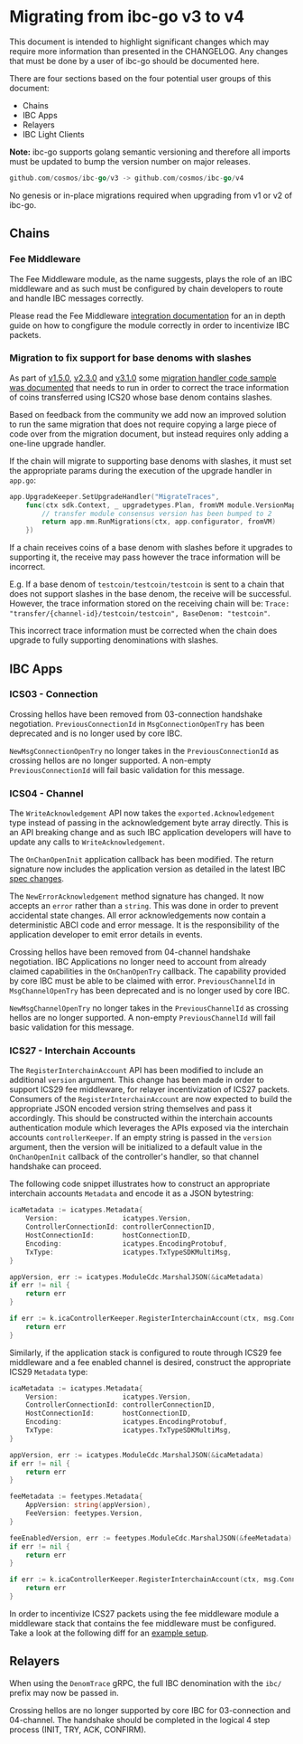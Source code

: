 # Migrating from ibc-go v3 to v4

This document is intended to highlight significant changes which may require more information than presented in the CHANGELOG.
Any changes that must be done by a user of ibc-go should be documented here.

There are four sections based on the four potential user groups of this document:
- Chains
- IBC Apps
- Relayers
- IBC Light Clients

**Note:** ibc-go supports golang semantic versioning and therefore all imports must be updated to bump the version number on major releases.
```go
github.com/cosmos/ibc-go/v3 -> github.com/cosmos/ibc-go/v4
```

No genesis or in-place migrations required when upgrading from v1 or v2 of ibc-go.

## Chains

### Fee Middleware

The Fee Middleware module, as the name suggests, plays the role of an IBC middleware and as such must be configured by chain developers to route and handle IBC messages correctly.

Please read the Fee Middleware [integration documentation](https://ibc.cosmos.network/main/middleware/ics29-fee/overview.html) for an in depth guide on how to congfigure the module correctly in order to incentivize IBC packets. 

### Migration to fix support for base denoms with slashes

As part of [v1.5.0](https://github.com/cosmos/ibc-go/releases/tag/v1.5.0), [v2.3.0](https://github.com/cosmos/ibc-go/releases/tag/v2.3.0) and [v3.1.0](https://github.com/cosmos/ibc-go/releases/tag/v3.1.0) some [migration handler code sample was documented](https://github.com/cosmos/ibc-go/blob/main/docs/migrations/support-denoms-with-slashes.md#upgrade-proposal) that needs to run in order to correct the trace information of coins transferred using ICS20 whose base denom contains slashes.

Based on feedback from the community we add now an improved solution to run the same migration that does not require copying a large piece of code over from the migration document, but instead requires only adding a one-line upgrade handler.

If the chain will migrate to supporting base denoms with slashes, it must set the appropriate params during the execution of the upgrade handler in `app.go`: 
```go
app.UpgradeKeeper.SetUpgradeHandler("MigrateTraces",
    func(ctx sdk.Context, _ upgradetypes.Plan, fromVM module.VersionMap) (module.VersionMap, error) {
        // transfer module consensus version has been bumped to 2
        return app.mm.RunMigrations(ctx, app.configurator, fromVM)
    })

```

If a chain receives coins of a base denom with slashes before it upgrades to supporting it, the receive may pass however the trace information will be incorrect.

E.g. If a base denom of `testcoin/testcoin/testcoin` is sent to a chain that does not support slashes in the base denom, the receive will be successful. However, the trace information stored on the receiving chain will be: `Trace: "transfer/{channel-id}/testcoin/testcoin", BaseDenom: "testcoin"`.

This incorrect trace information must be corrected when the chain does upgrade to fully supporting denominations with slashes.

## IBC Apps

### ICS03 - Connection

Crossing hellos have been removed from 03-connection handshake negotiation. 
`PreviousConnectionId` in `MsgConnectionOpenTry` has been deprecated and is no longer used by core IBC.

`NewMsgConnectionOpenTry` no longer takes in the `PreviousConnectionId` as crossing hellos are no longer supported. A non-empty `PreviousConnectionId` will fail basic validation for this message.

### ICS04 - Channel 

The `WriteAcknowledgement` API now takes the `exported.Acknowledgement` type instead of passing in the acknowledgement byte array directly. 
This is an API breaking change and as such IBC application developers will have to update any calls to `WriteAcknowledgement`. 

The `OnChanOpenInit` application callback has been modified.
The return signature now includes the application version as detailed in the latest IBC [spec changes](https://github.com/cosmos/ibc/pull/629).

The `NewErrorAcknowledgement` method signature has changed.
It now accepts an `error` rather than a `string`. This was done in order to prevent accidental state changes.
All error acknowledgements now contain a deterministic ABCI code and error message. It is the responsibility of the application developer to emit error details in events.

Crossing hellos have been removed from 04-channel handshake negotiation. 
IBC Applications no longer need to account from already claimed capabilities in the `OnChanOpenTry` callback. The capability provided by core IBC must be able to be claimed with error. 
`PreviousChannelId` in `MsgChannelOpenTry` has been deprecated and is no longer used by core IBC.

`NewMsgChannelOpenTry` no longer takes in the `PreviousChannelId` as crossing hellos are no longer supported. A non-empty `PreviousChannelId` will fail basic validation for this message. 

### ICS27 - Interchain Accounts

The `RegisterInterchainAccount` API has been modified to include an additional `version` argument. This change has been made in order to support ICS29 fee middleware, for relayer incentivization of ICS27 packets.
Consumers of the `RegisterInterchainAccount` are now expected to build the appropriate JSON encoded version string themselves and pass it accordingly. 
This should be constructed within the interchain accounts authentication module which leverages the APIs exposed via the interchain accounts `controllerKeeper`. If an empty string is passed in the `version` argument, then the version will be initialized to a default value in the `OnChanOpenInit` callback of the controller's handler, so that channel handshake can proceed.

The following code snippet illustrates how to construct an appropriate interchain accounts `Metadata` and encode it as a JSON bytestring:

```go
icaMetadata := icatypes.Metadata{
    Version:                icatypes.Version,
    ControllerConnectionId: controllerConnectionID,
    HostConnectionId:       hostConnectionID,
    Encoding:               icatypes.EncodingProtobuf,
    TxType:                 icatypes.TxTypeSDKMultiMsg,
}

appVersion, err := icatypes.ModuleCdc.MarshalJSON(&icaMetadata)
if err != nil {
    return err
}

if err := k.icaControllerKeeper.RegisterInterchainAccount(ctx, msg.ConnectionId, msg.Owner, string(appVersion)); err != nil {
    return err
}
```

Similarly, if the application stack is configured to route through ICS29 fee middleware and a fee enabled channel is desired, construct the appropriate ICS29 `Metadata` type:

```go
icaMetadata := icatypes.Metadata{
    Version:                icatypes.Version,
    ControllerConnectionId: controllerConnectionID,
    HostConnectionId:       hostConnectionID,
    Encoding:               icatypes.EncodingProtobuf,
    TxType:                 icatypes.TxTypeSDKMultiMsg,
}

appVersion, err := icatypes.ModuleCdc.MarshalJSON(&icaMetadata)
if err != nil {
    return err
}

feeMetadata := feetypes.Metadata{
    AppVersion: string(appVersion),
    FeeVersion: feetypes.Version,
}

feeEnabledVersion, err := feetypes.ModuleCdc.MarshalJSON(&feeMetadata)
if err != nil {
    return err
}

if err := k.icaControllerKeeper.RegisterInterchainAccount(ctx, msg.ConnectionId, msg.Owner, string(feeEnabledVersion)); err != nil {
    return err
}
```

In order to incentivize ICS27 packets using the fee middleware module a middleware stack that contains the fee middleware must be configured. Take a look at the following diff for an [example setup](https://github.com/cosmos/ibc-go/pull/1432/files#diff-d18972debee5e64f16e40807b2ae112ddbe609504a93ea5e1c80a5d489c3a08aL366). 

## Relayers

When using the `DenomTrace` gRPC, the full IBC denomination with the `ibc/` prefix may now be passed in.

Crossing hellos are no longer supported by core IBC for 03-connection and 04-channel. The handshake should be completed in the logical 4 step process (INIT, TRY, ACK, CONFIRM).
